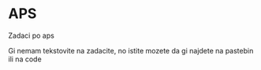 # APS
Zadaci po aps

Gi nemam tekstovite na zadacite, no istite mozete da gi najdete na pastebin ili na code
